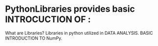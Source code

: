 # PythonLibraries provides basic INTROCUCTION OF :
What are Libraries?
Libraries in python utilized in DATA ANALYSIS. 
BASIC INTRODUCTION TO NumPy. 
